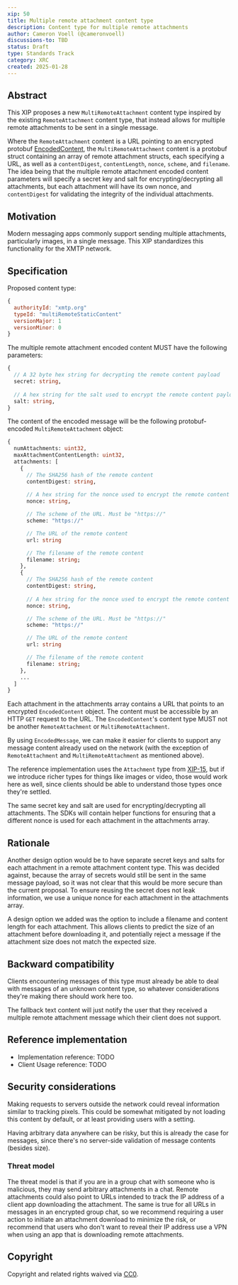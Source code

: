 ```yaml
---
xip: 50
title: Multiple remote attachment content type
description: Content type for multiple remote attachments
author: Cameron Voell (@cameronvoell)
discussions-to: TBD
status: Draft
type: Standards Track
category: XRC
created: 2025-01-28
---
```


## Abstract

This XIP proposes a new `MultiRemoteAttachment` content type inspired by the existing `RemoteAttachment` content type, that instead allows for multiple remote attachments to be sent in a single message.

Where the `RemoteAttachment` content is a URL pointing to an encrypted protobuf [EncodedContent](https://github.com/xmtp/proto/blob/9c2c26caa69367684d54919fe29a02cb3666a71c/proto/mls/message_contents/content.proto#L26-L42), the `MultiRemoteAttachment` content is a protobuf struct containing an array of remote attachment structs, each specifying a URL, as well as a `contentDigest`, `contentLength`, `nonce`, `scheme`, and `filename`. The idea being that the multiple remote attachment encoded content parameters will specify a secret key and salt for encrypting/decrypting all attachments, but each attachment will have its own nonce, and `contentDigest` for validating the integrity of the individual attachments.

## Motivation

Modern messaging apps commonly support sending multiple attachments, particularly images, in a single message. This XIP standardizes this functionality for the XMTP network.

## Specification

Proposed content type:

```js
{
  authorityId: "xmtp.org"
  typeId: "multiRemoteStaticContent"
  versionMajor: 1
  versionMinor: 0
}
```

The multiple remote attachment encoded content MUST have the following parameters:

```proto
{
  // A 32 byte hex string for decrypting the remote content payload
  secret: string,
  
  // A hex string for the salt used to encrypt the remote content payload
  salt: string,
}
```

The content of the encoded message will be the following protobuf-encoded `MultiRemoteAttachment` object:

```proto
{
  numAttachments: uint32,
  maxAttachmentContentLength: uint32,
  attachments: [
    {
      // The SHA256 hash of the remote content
      contentDigest: string,
      
      // A hex string for the nonce used to encrypt the remote content payload
      nonce: string,

      // The scheme of the URL. Must be "https://"
      scheme: "https://"

      // The URL of the remote content
      url: string

      // The filename of the remote content
      filename: string;
    },
    {
      // The SHA256 hash of the remote content
      contentDigest: string,
      
      // A hex string for the nonce used to encrypt the remote content payload
      nonce: string,

      // The scheme of the URL. Must be "https://"
      scheme: "https://"

      // The URL of the remote content
      url: string

      // The filename of the remote content
      filename: string;
    },
    ...
  ]
}
  ```

Each attachment in the attachments array contains a URL that points to an encrypted `EncodedContent` object. The content must be accessible by an HTTP `GET` request to the URL. The `EncodedContent`'s content type MUST not be another `RemoteAttachment` or `MultiRemoteAttachment`.

By using `EncodedMessage`, we can make it easier for clients to support any message content already used on the network (with the exception of `RemoteAttachment` and `MultiRemoteAttachment` as mentioned above).

The reference implementation uses the `Attachment` type from [XIP-15](https://github.com/xmtp/XIPs/blob/main/XIPs/xip-15-attachment-content-type.md), but if we introduce richer types for things like images or video, those would work here as well, since clients should be able to understand those types once they're settled.

The same secret key and salt are used for encrypting/decrypting all attachments. The SDKs will contain helper functions for ensuring that a different nonce is used for each attachment in the attachments array.

## Rationale

Another design option would be to have separate secret keys and salts for each attachment in a remote attachment content type. This was decided against, because the array of secrets would still be sent in the same message payload, so it was not clear that this would be more secure than the current proposal. To ensure reusing the secret does not leak information, we use a unique nonce for each attachment in the attachments array.

A design option we added was the option to include a filename and content length for each attachment. This allows clients to predict the size of an attachment before downloading it, and potentially reject a message if the attachment size does not match the expected size.

## Backward compatibility

Clients encountering messages of this type must already be able to deal with messages of an unknown content type, so whatever considerations they're making there should work here too.

The fallback text content will just notify the user that they received a multiple remote attachment message which their client does not support.

## Reference implementation

- Implementation reference: TODO
- Client Usage reference: TODO

## Security considerations

Making requests to servers outside the network could reveal information similar to tracking pixels. This could be somewhat mitigated by not loading this content by default, or at least providing users with a setting.

Having arbitrary data anywhere can be risky, but this is already the case for messages, since there's no server-side validation of message contents (besides size).

### Threat model

The threat model is that if you are in a group chat with someone who is malicious, they may send arbitrary attachments in a chat. Remote attachments could also point to URLs intended to track the IP address of a client app downloading the attachment. The same is true for all URLs in messages in an encrypted group chat, so we recommend requiring a user action to initiate an attachment download to minimize the risk, or recommend that users who don't want to reveal their IP address use a VPN when using an app that is downloading remote attachments.

## Copyright

Copyright and related rights waived via [CC0](https://creativecommons.org/publicdomain/zero/1.0/).
